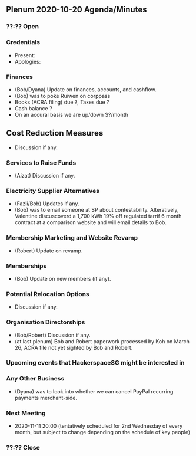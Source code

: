 ## Plenum 2020-10-20 Agenda/Minutes

### ??:?? Open

### Credentials
- Present:
- Apologies:

### Finances
- (Bob/Dyana) Update on finances, accounts, and cashflow.
- (Bob) was to poke Ruiwen on corppass
- Books (ACRA filing) due ?, Taxes due ?
- Cash balance ?
- On an accural basis we are up/down $?/month

## Cost Reduction Measures
- Discussion if any.

### Services to Raise Funds
- (Aizat) Discussion if any.

### Electricity Supplier Alternatives
- (Fazli/Bob) Updates if any.
- (Bob) was to email someone at SP about contestability. Alteratively, Valentine discuscoverd a 1,700 kWh 19% off regulated tarrif 6 month contract at a comparison website and will email details to Bob.

### Membership Marketing and Website Revamp
- (Robert) Update on revamp.

### Memberships
- (Bob) Update on new members (if any).

### Potential Relocation Options
- Discussion if any.

### Organisation Directorships
- (Bob/Robert) Discussion if any.
- (at last plenum) Bob and Robert paperwork processed by Koh on March 26, ACRA file not yet sighted by Bob and Robert.

### Upcoming events that HackerspaceSG might be interested in

### Any Other Business
- (Dyana) was to look into whether we can cancel PayPal recurring payments merchant-side.

### Next Meeting
- 2020-11-11 20:00 (tentatively scheduled for 2nd Wednesday of every month, but subject to change depending on the schedule of key people)

### ??:?? Close
